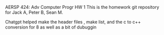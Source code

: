 AERSP 424: Adv Computer Progr HW 1 This is the homework git repository for Jack A, Peter B, Sean M. 

Chatgpt helped make the header files , make list, and the c to c++ conversion for 8 as well as a bit of dubuggin
